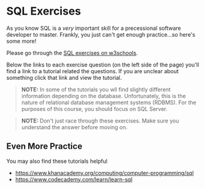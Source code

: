 # SQL Exercises

As you know SQL is a _very_ important skill for a precessional software developer to master. Frankly, you just can't get enough practice...so here's some more!

Please go through the [SQL exercises on w3schools](https://www.w3schools.com/SQl/exercise.asp).

Below the links to each exercise question (on the left side of the page) you'll find a link to a tutorial related the questions. If you are unclear about something click that link and view the tutorial.

> **NOTE:** In some of the tutorials you wll find slightly different information depending on the database. Unfortunately, this is the nature of relational database management systems (RDBMS). For the purposes of this course, you should focus on SQL Server.

> **NOTE:** Don't just race through these exercises. Make sure you understand the answer before moving on.

## Even More Practice

You may also find these tutorials helpful

* https://www.khanacademy.org/computing/computer-programming/sql
* https://www.codecademy.com/learn/learn-sql